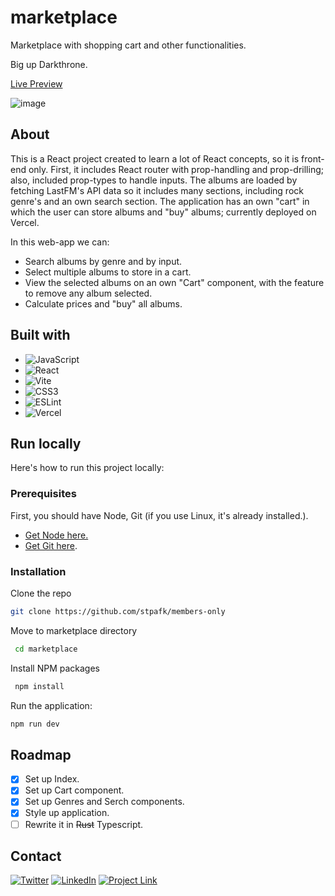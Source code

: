 # marketplace
Marketplace with shopping cart and other functionalities.

Big up Darkthrone.

[Live Preview](https://github.com/stpafk/marketplace)

![image](https://github.com/stpafk/marketplace/assets/117909784/893e9316-4580-4e4f-8340-d4f21b83bb71)

## About

This is a React project created to learn a lot of React concepts, so it is front-end only. First, it includes React router with prop-handling and prop-drilling; also, included prop-types to handle inputs. The albums are loaded by fetching LastFM's API data so it includes many sections, including rock genre's and an own search section. The application has an own "cart" in which the user can store albums and "buy" albums; currently deployed on Vercel.

In this web-app we can:

* Search albums by genre and by input.
* Select multiple albums to store in a cart.
* View the selected albums on an own "Cart" component, with the feature to remove any album selected.
* Calculate prices and "buy" all albums.

## Built with 

* ![JavaScript](https://img.shields.io/badge/javascript-%23323330.svg?style=for-the-badge&logo=javascript&logoColor=%23F7DF1E)
* ![React](https://img.shields.io/badge/react-%2320232a.svg?style=for-the-badge&logo=react&logoColor=%2361DAFB)
* ![Vite](https://img.shields.io/badge/vite-%23646CFF.svg?style=for-the-badge&logo=vite&logoColor=white)
* ![CSS3](https://img.shields.io/badge/css3-%231572B6.svg?style=for-the-badge&logo=css3&logoColor=white)
* ![ESLint](https://img.shields.io/badge/ESLint-4B3263?style=for-the-badge&logo=eslint&logoColor=white)
* ![Vercel](https://img.shields.io/badge/vercel-%23000000.svg?style=for-the-badge&logo=vercel&logoColor=white)

## Run locally

Here's how to run this project locally:

### Prerequisites

First, you should have Node, Git (if you use Linux, it's already installed.).

* [Get Node here.](https://nodejs.org/en)
* [Get Git here](https://git-scm.com/).

### Installation

Clone the repo

   ```sh
   git clone https://github.com/stpafk/members-only
   ```

Move to marketplace directory

  ```sh
   cd marketplace 
   ```

Install NPM packages

  ```sh
   npm install 
   ```

Run the application:

```sh
npm run dev
```

## Roadmap

- [X] Set up Index.
- [X] Set up Cart component.
- [X] Set up Genres and Serch components.
- [X] Style up application.
- [ ] Rewrite it in <s>Rust</s> Typescript.

## Contact

[![Twitter](https://img.shields.io/badge/Twitter-%231DA1F2.svg?style=for-the-badge&logo=Twitter&logoColor=white)](https://twitter.com/dubsteph4n)
[![LinkedIn](https://img.shields.io/badge/linkedin-%230077B5.svg?style=for-the-badge&logo=linkedin&logoColor=white)](https://www.linkedin.com/in/stephan-allek-weigert-53801619b/)
[![Project Link](https://img.shields.io/badge/github-%23121011.svg?style=for-the-badge&logo=github&logoColor=white)](https://github.com/stpafk/marketplace)
